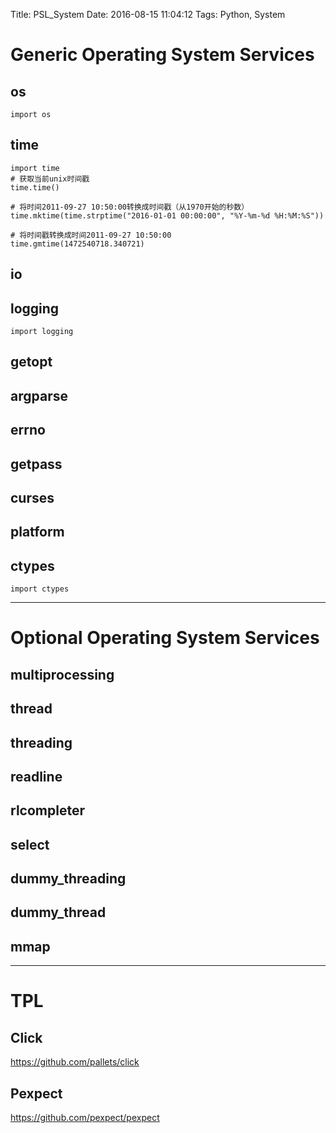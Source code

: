 Title: PSL_System
Date: 2016-08-15 11:04:12
Tags: Python, System



# Generic Operating System Services

## os

    import os

## time

    import time
    # 获取当前unix时间戳
    time.time()

    # 将时间2011-09-27 10:50:00转换成时间戳（从1970开始的秒数）
    time.mktime(time.strptime("2016-01-01 00:00:00", "%Y-%m-%d %H:%M:%S"))

    # 将时间戳转换成时间2011-09-27 10:50:00
    time.gmtime(1472540718.340721)

## io

## logging

    import logging

## getopt

## argparse

## errno

## getpass

## curses

## platform

## ctypes

    import ctypes

***

# Optional Operating System Services

## multiprocessing

## thread

## threading

## readline

## rlcompleter

## select

## dummy_threading

## dummy_thread

## mmap

***

# TPL

## Click

<https://github.com/pallets/click>

## Pexpect

<https://github.com/pexpect/pexpect>
